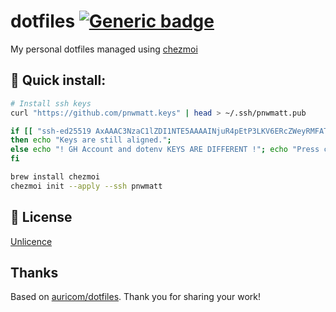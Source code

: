 # dotfiles [![Generic badge](https://img.shields.io/badge/Version-v1.0.0-<COLOR>.svg)](https://shields.io/)

My personal dotfiles managed using [chezmoi](https://github.com/twpayne/chezmoi)

## 🚀 Quick install:

```sh
# Install ssh keys
curl "https://github.com/pnwmatt.keys" | head > ~/.ssh/pnwmatt.pub

if [[ "ssh-ed25519 AxAAAC3NzaC1lZDI1NTE5AAAAINjuR4pEtP3LKV6ERcZWeyRMFAT+ehlrt0cmlWq1cPbI" == "`cat ~/ssh/pnwmatt.pub`" ]]
then echo "Keys are still aligned.";
else echo "! GH Account and dotenv KEYS ARE DIFFERENT !"; echo "Press ctlr-c to abort."; read;
fi

brew install chezmoi
chezmoi init --apply --ssh pnwmatt
```

## 📄 License

[Unlicence](https://github.com/pnwmatt/dotfiles/blob/main/LICENSE)

## Thanks

Based on [auricom/dotfiles](https://github.com/auricom/dotfiles).  Thank you for sharing your work!
